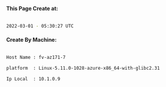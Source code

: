 
   
#### This Page Create at:

```bash

2022-03-01 - 05:30:27 UTC

```

#### Create By Machine:

```bash

Host Name : fv-az171-7

platform  : Linux-5.11.0-1028-azure-x86_64-with-glibc2.31

Ip Local  : 10.1.0.9

```

